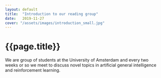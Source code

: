 ```yaml
---
layout: default
title:  "Introduction to our reading group"
date:   2019-11-27
cover: "/assets/images/introduction_small.jpg"
---
```

<div class="container mb-0.5 block shadowed">
  <h1 class="mt-1.5">{{page.title}}</h1>

We are group of students at the University of Amsterdam and every two weeks or so we meet to discuss novel topics in artificial general intelligence and reinforcement learning.
</div>

